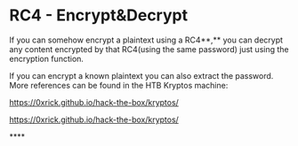 # RC4 - Encrypt&Decrypt

If you can somehow encrypt a plaintext using a RC4**,** you can decrypt any content encrypted by that RC4\(using the same password\) just using the encryption function.

If you can encrypt a known plaintext you can also extract the password. More references can be found in the HTB Kryptos machine:

https://0xrick.github.io/hack-the-box/kryptos/

https://0xrick.github.io/hack-the-box/kryptos/

\*\*\*\*



